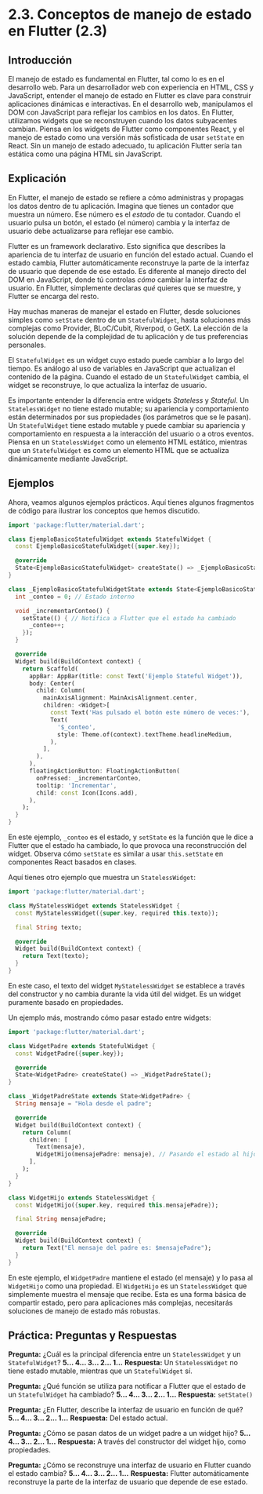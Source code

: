 # 2.3. Conceptos de manejo de estado en Flutter (2.3)

## Introducción

El manejo de estado es fundamental en Flutter, tal como lo es en el desarrollo web. Para un desarrollador web con experiencia en HTML, CSS y JavaScript, entender el manejo de estado en Flutter es clave para construir aplicaciones dinámicas e interactivas. En el desarrollo web, manipulamos el DOM con JavaScript para reflejar los cambios en los datos. En Flutter, utilizamos widgets que se reconstruyen cuando los datos subyacentes cambian.  Piensa en los widgets de Flutter como componentes React, y el manejo de estado como una versión más sofisticada de usar `setState` en React.  Sin un manejo de estado adecuado, tu aplicación Flutter sería tan estática como una página HTML sin JavaScript.

## Explicación

En Flutter, el manejo de estado se refiere a cómo administras y propagas los datos dentro de tu aplicación.  Imagina que tienes un contador que muestra un número.  Ese número es el *estado* de tu contador.  Cuando el usuario pulsa un botón, el estado (el número) cambia y la interfaz de usuario debe actualizarse para reflejar ese cambio.

Flutter es un framework declarativo.  Esto significa que describes la apariencia de tu interfaz de usuario en función del estado actual.  Cuando el estado cambia, Flutter automáticamente reconstruye la parte de la interfaz de usuario que depende de ese estado.  Es diferente al manejo directo del DOM en JavaScript, donde tú controlas *cómo* cambiar la interfaz de usuario.  En Flutter, simplemente declaras *qué* quieres que se muestre, y Flutter se encarga del resto.

Hay muchas maneras de manejar el estado en Flutter, desde soluciones simples como `setState` dentro de un `StatefulWidget`, hasta soluciones más complejas como Provider, BLoC/Cubit, Riverpod, o GetX.  La elección de la solución depende de la complejidad de tu aplicación y de tus preferencias personales.

El `StatefulWidget` es un widget cuyo estado puede cambiar a lo largo del tiempo.  Es análogo al uso de variables en JavaScript que actualizan el contenido de la página. Cuando el estado de un `StatefulWidget` cambia, el widget se reconstruye, lo que actualiza la interfaz de usuario.

Es importante entender la diferencia entre widgets *Stateless* y *Stateful*. Un `StatelessWidget` no tiene estado mutable; su apariencia y comportamiento están determinados por sus propiedades (los parámetros que se le pasan). Un `StatefulWidget` tiene estado mutable y puede cambiar su apariencia y comportamiento en respuesta a la interacción del usuario o a otros eventos. Piensa en un `StatelessWidget` como un elemento HTML estático, mientras que un `StatefulWidget` es como un elemento HTML que se actualiza dinámicamente mediante JavaScript.

## Ejemplos

Ahora, veamos algunos ejemplos prácticos.  Aquí tienes algunos fragmentos de código para ilustrar los conceptos que hemos discutido.

```dart
import 'package:flutter/material.dart';

class EjemploBasicoStatefulWidget extends StatefulWidget {
  const EjemploBasicoStatefulWidget({super.key});

  @override
  State<EjemploBasicoStatefulWidget> createState() => _EjemploBasicoStatefulWidgetState();
}

class _EjemploBasicoStatefulWidgetState extends State<EjemploBasicoStatefulWidget> {
  int _conteo = 0; // Estado interno

  void _incrementarConteo() {
    setState(() { // Notifica a Flutter que el estado ha cambiado
      _conteo++;
    });
  }

  @override
  Widget build(BuildContext context) {
    return Scaffold(
      appBar: AppBar(title: const Text('Ejemplo Stateful Widget')),
      body: Center(
        child: Column(
          mainAxisAlignment: MainAxisAlignment.center,
          children: <Widget>[
            const Text('Has pulsado el botón este número de veces:'),
            Text(
              '$_conteo',
              style: Theme.of(context).textTheme.headlineMedium,
            ),
          ],
        ),
      ),
      floatingActionButton: FloatingActionButton(
        onPressed: _incrementarConteo,
        tooltip: 'Incrementar',
        child: const Icon(Icons.add),
      ),
    );
  }
}
```

En este ejemplo, `_conteo` es el estado, y `setState` es la función que le dice a Flutter que el estado ha cambiado, lo que provoca una reconstrucción del widget.  Observa cómo `setState` es similar a usar `this.setState` en componentes React basados en clases.

Aquí tienes otro ejemplo que muestra un `StatelessWidget`:

```dart
import 'package:flutter/material.dart';

class MyStatelessWidget extends StatelessWidget {
  const MyStatelessWidget({super.key, required this.texto});

  final String texto;

  @override
  Widget build(BuildContext context) {
    return Text(texto);
  }
}
```

En este caso, el texto del widget `MyStatelessWidget` se establece a través del constructor y no cambia durante la vida útil del widget. Es un widget puramente basado en propiedades.

Un ejemplo más, mostrando cómo pasar estado entre widgets:

```dart
import 'package:flutter/material.dart';

class WidgetPadre extends StatefulWidget {
  const WidgetPadre({super.key});

  @override
  State<WidgetPadre> createState() => _WidgetPadreState();
}

class _WidgetPadreState extends State<WidgetPadre> {
  String mensaje = "Hola desde el padre";

  @override
  Widget build(BuildContext context) {
    return Column(
      children: [
        Text(mensaje),
        WidgetHijo(mensajePadre: mensaje), // Pasando el estado al hijo
      ],
    );
  }
}

class WidgetHijo extends StatelessWidget {
  const WidgetHijo({super.key, required this.mensajePadre});

  final String mensajePadre;

  @override
  Widget build(BuildContext context) {
    return Text("El mensaje del padre es: $mensajePadre");
  }
}
```

En este ejemplo, el `WidgetPadre` mantiene el estado (el mensaje) y lo pasa al `WidgetHijo` como una propiedad. El `WidgetHijo` es un `StatelessWidget` que simplemente muestra el mensaje que recibe. Esta es una forma básica de compartir estado, pero para aplicaciones más complejas, necesitarás soluciones de manejo de estado más robustas.

## Práctica: Preguntas y Respuestas

**Pregunta:** ¿Cuál es la principal diferencia entre un `StatelessWidget` y un `StatefulWidget`?
**5... 4... 3... 2... 1...**
**Respuesta:** Un `StatelessWidget` no tiene estado mutable, mientras que un `StatefulWidget` sí.

**Pregunta:** ¿Qué función se utiliza para notificar a Flutter que el estado de un `StatefulWidget` ha cambiado?
**5... 4... 3... 2... 1...**
**Respuesta:** `setState()`

**Pregunta:** ¿En Flutter, describe la interfaz de usuario en función de qué?
**5... 4... 3... 2... 1...**
**Respuesta:** Del estado actual.

**Pregunta:** ¿Cómo se pasan datos de un widget padre a un widget hijo?
**5... 4... 3... 2... 1...**
**Respuesta:** A través del constructor del widget hijo, como propiedades.

**Pregunta:** ¿Cómo se reconstruye una interfaz de usuario en Flutter cuando el estado cambia?
**5... 4... 3... 2... 1...**
**Respuesta:** Flutter automáticamente reconstruye la parte de la interfaz de usuario que depende de ese estado.